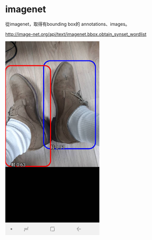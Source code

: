 # imagenet

從imagenet，取得有bounding box的 annotations、images。

http://image-net.org/api/text/imagenet.bbox.obtain_synset_wordlist

<img src="./Android app.jpg" width="297" height="611" />

